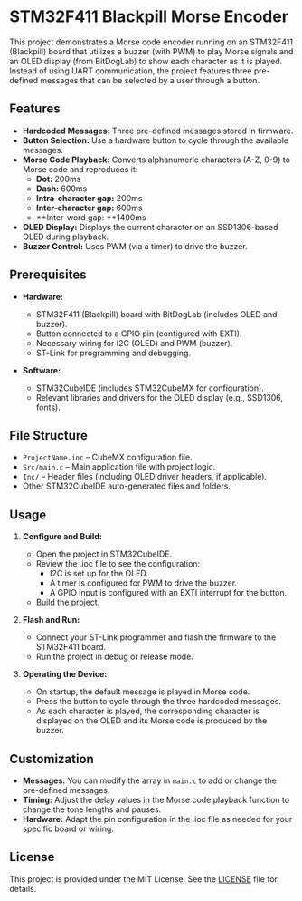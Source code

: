 # STM32F411 Blackpill Morse Encoder

This project demonstrates a Morse code encoder running on an STM32F411 (Blackpill) board that utilizes a buzzer (with PWM) to play Morse signals and an OLED display (from BitDogLab) to show each character as it is played. Instead of using UART communication, the project features three pre-defined messages that can be selected by a user through a button.

## Features

- **Hardcoded Messages:** Three pre-defined messages stored in firmware.
- **Button Selection:** Use a hardware button to cycle through the available messages.
- **Morse Code Playback:** Converts alphanumeric characters (A-Z, 0-9) to Morse code and reproduces it:
  - **Dot:** 200ms 
  - **Dash:** 600ms 
  - **Intra-character gap:** 200ms 
  - **Inter-character gap:** 600ms
  - **Inter-word gap: **1400ms
- **OLED Display:** Displays the current character on an SSD1306-based OLED during playback.
- **Buzzer Control:** Uses PWM (via a timer) to drive the buzzer.

## Prerequisites

- **Hardware:**
  - STM32F411 (Blackpill) board with BitDogLab (includes OLED and buzzer).
  - Button connected to a GPIO pin (configured with EXTI).
  - Necessary wiring for I2C (OLED) and PWM (buzzer).
  - ST-Link for programming and debugging.

- **Software:**
  - STM32CubeIDE (includes STM32CubeMX for configuration).
  - Relevant libraries and drivers for the OLED display (e.g., SSD1306, fonts).
  
## File Structure

- `ProjectName.ioc` – CubeMX configuration file.
- `Src/main.c` – Main application file with project logic.
- `Inc/` – Header files (including OLED driver headers, if applicable).
- Other STM32CubeIDE auto-generated files and folders.

## Usage

1. **Configure and Build:**
   - Open the project in STM32CubeIDE.
   - Review the .ioc file to see the configuration:
     - I2C is set up for the OLED.
     - A timer is configured for PWM to drive the buzzer.
     - A GPIO input is configured with an EXTI interrupt for the button.
   - Build the project.

2. **Flash and Run:**
   - Connect your ST-Link programmer and flash the firmware to the STM32F411 board.
   - Run the project in debug or release mode.

3. **Operating the Device:**
   - On startup, the default message is played in Morse code.
   - Press the button to cycle through the three hardcoded messages.
   - As each character is played, the corresponding character is displayed on the OLED and its Morse code is produced by the buzzer.

## Customization

- **Messages:** You can modify the array in `main.c` to add or change the pre-defined messages.
- **Timing:** Adjust the delay values in the Morse code playback function to change the tone lengths and pauses.
- **Hardware:** Adapt the pin configuration in the .ioc file as needed for your specific board or wiring.

## License

This project is provided under the MIT License. See the [LICENSE](LICENSE) file for details.
